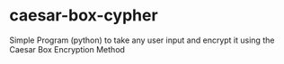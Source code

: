 # caesar-box-cypher
Simple Program (python) to take any user input and encrypt it using the Caesar Box Encryption Method
